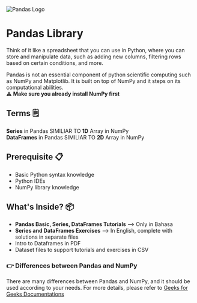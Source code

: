 
![Pandas Logo](https://upload.wikimedia.org/wikipedia/commons/thumb/e/ed/Pandas_logo.svg/512px-Pandas_logo.svg.png?20200209204934)

# Pandas Library

Think of it like a spreadsheet that you can use in Python, where you can store and manipulate data, such as adding new columns, filtering rows based on certain conditions, and more. 

Pandas is not an essential component of python scientific computing such as NumPy and Matplotlib. It is built on top of NumPy and it steps on its computational abilities.  
⚠️ **Make sure you already install NumPy first**  

## Terms 🗒️ 
**Series** in Pandas SIMILIAR TO **1D** Array in NumPy  
**DataFrames** in Pandas SIMILIAR TO **2D** Array in NumPy 

## Prerequisite 📋
- Basic Python syntax knowledge
- Python IDEs
- NumPy library knowledge

## What's Inside? 📦
- **Pandas Basic, Series, DataFrames Tutorials** --> Only in Bahasa
- **Series and DataFrames Exercises** --> In English, complete with solutions in separate files
- Intro to Dataframes in PDF
- Dataset files to support tutorials and exercises in CSV

### 👉 Differences between Pandas and NumPy
There are many differences between Pandas and NumPy, and it should be used according to your needs. For more details, please refer to [Geeks for Geeks Documentations](https://github.com/matiassingers/awesome-readme)
